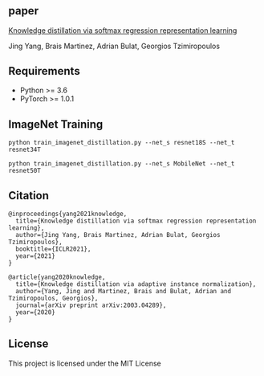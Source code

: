 # 
## paper
[Knowledge distillation via softmax regression representation learning](https://openreview.net/pdf?id=ZzwDy_wiWv)

Jing Yang, Brais Martinez, Adrian Bulat, Georgios Tzimiropoulos

## Requirements
- Python >= 3.6
- PyTorch >= 1.0.1

## ImageNet Training
```python train_imagenet_distillation.py --net_s resnet18S --net_t resnet34T ```

```python train_imagenet_distillation.py --net_s MobileNet --net_t resnet50T ```

## Citation
```
@inproceedings{yang2021knowledge, 
  title={Knowledge distillation via softmax regression representation learning},
  author={Jing Yang, Brais Martinez, Adrian Bulat, Georgios Tzimiropoulos},
  booktitle={ICLR2021},
  year={2021}  
}
```

```
@article{yang2020knowledge,
  title={Knowledge distillation via adaptive instance normalization},
  author={Yang, Jing and Martinez, Brais and Bulat, Adrian and Tzimiropoulos, Georgios},
  journal={arXiv preprint arXiv:2003.04289},
  year={2020}
}
```

## License
This project is licensed under the MIT License



